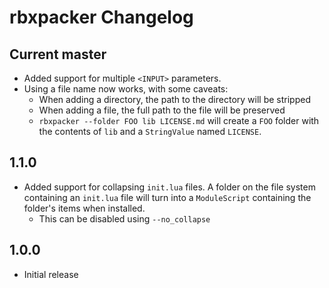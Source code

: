 # rbxpacker Changelog

## Current master
- Added support for multiple `<INPUT>` parameters.
- Using a file name now works, with some caveats:
	- When adding a directory, the path to the directory will be stripped
	- When adding a file, the full path to the file will be preserved
	- `rbxpacker --folder FOO lib LICENSE.md` will create a `FOO` folder with the contents of `lib` and a `StringValue` named `LICENSE`.

## 1.1.0
- Added support for collapsing `init.lua` files. A folder on the file system containing an `init.lua` file will turn into a `ModuleScript` containing the folder's items when installed.
	- This can be disabled using `--no_collapse`

## 1.0.0
- Initial release